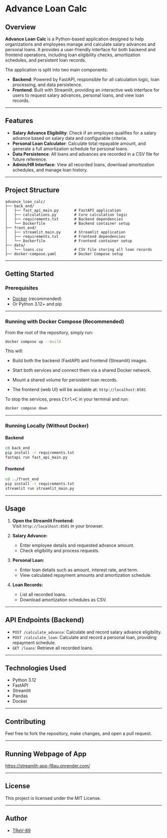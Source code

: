 # Advance Loan Calc

## Overview

**Advance Loan Calc** is a Python-based application designed to help organizations and employees manage and calculate salary advances and personal loans. It provides a user-friendly interface for both backend and frontend operations, including loan eligibility checks, amortization schedules, and persistent loan records.

The application is split into two main components:
- **Backend**: Powered by FastAPI, responsible for all calculation logic, loan processing, and data persistence.
- **Frontend**: Built with Streamlit, providing an interactive web interface for users to request salary advances, personal loans, and view loan records.

---

## Features

- **Salary Advance Eligibility**: Check if an employee qualifies for a salary advance based on salary data and configurable criteria.
- **Personal Loan Calculator**: Calculate total repayable amount, and generate a full amortization schedule for personal loans.
- **Data Persistence**: All loans and advances are recorded in a CSV file for future reference.
- **Admin/HR Interface**: View all recorded loans, download amortization schedules, and manage loan history.

---

## Project Structure

```
advance_loan_calc/
├── back_end/
│   ├── fast_api_main.py       # FastAPI application
│   ├── calculations.py        # Core calculation logic
│   ├── requirements.txt       # Backend dependencies
│   └── Dockerfile             # Backend container setup
├── front_end/
│   ├── streamlit_main.py      # Streamlit application
│   ├── requirements.txt       # Frontend dependencies
│   └── Dockerfile             # Frontend container setup
├── data/
│   └── loans.csv              # CSV file storing all loan records
├── docker-compose.yaml        # Docker Compose setup
```

---

## Getting Started

### Prerequisites

- [Docker](https://www.docker.com/) (recommended)
- Or Python 3.12+ and pip

---

### Running with Docker Compose (Recommended)

From the root of the repository, simply run:

```bash
docker compose up --build
```

This will:
- Build both the backend (FastAPI) and frontend (Streamlit) images.
- Start both services and connect them via a shared Docker network.
- Mount a shared volume for persistent loan records.

- The frontend (web UI) will be available at: `http://localhost:8501`

To stop the services, press <kbd>Ctrl+C</kbd> in your terminal and run:
```bash
docker compose down
```

---

### Running Locally (Without Docker)

#### Backend

```bash
cd back_end
pip install -r requirements.txt
fastapi run fast_api_main.py
```

#### Frontend

```bash
cd ../front_end
pip install -r requirements.txt
streamlit run streamlit_main.py
```

---

## Usage

1. **Open the Streamlit Frontend:**  
   Visit `http://localhost:8501` in your browser.

2. **Salary Advance:**  
   - Enter employee details and requested advance amount.
   - Check eligibility and process requests.

3. **Personal Loan:**  
   - Enter loan details such as amount, interest rate, and term.
   - View calculated repayment amounts and amortization schedule.

4. **Loan Records:**  
   - List all recorded loans.
   - Download amortization schedules as CSV.

---

## API Endpoints (Backend)

- `POST /calculate_advance`: Calculate and record salary advance eligibility.
- `POST /calculate_loan`: Calculate and record a personal loan, providing repayment schedule.
- `GET /loans`: Retrieve all recorded loans.

---

## Technologies Used

- Python 3.12
- FastAPI
- Streamlit
- Pandas
- Docker

---

## Contributing

Feel free to fork the repository, make changes, and open a pull request.

---
## Running Webpage of App

https://streamlit-app-f8au.onrender.com/

---
## License

This project is licensed under the MIT License.

---

## Author

- [TReV-89](https://github.com/TReV-89)
